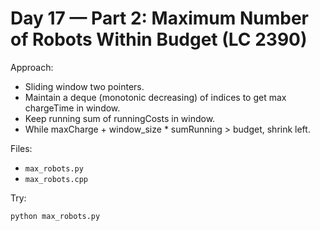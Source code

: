# Day 17 — Part 2: Maximum Number of Robots Within Budget (LC 2390)

Approach:
- Sliding window two pointers.
- Maintain a deque (monotonic decreasing) of indices to get max chargeTime in window.
- Keep running sum of runningCosts in window.
- While maxCharge + window_size * sumRunning > budget, shrink left.

Files:
- `max_robots.py`
- `max_robots.cpp`

Try:
```
python max_robots.py
```
